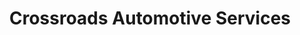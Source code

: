 ---
title: "Crossroads Automotive Services"
url: /bear-creek/crossroads-automotive-services/
shop: Autowerkstatt
---